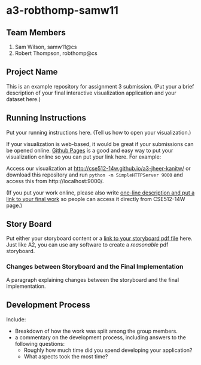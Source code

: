 a3-robthomp-samw11
===============

## Team Members

1. Sam Wilson, samw11@cs
2. Robert Thompson, robthomp@cs

## Project Name

This is an example repository for assignment 3 submission. 
(Put your a brief description of your final interactive visualization application and your dataset here.)


## Running Instructions

Put your running instructions here.  (Tell us how to open your visualization.) 

If your visualization is web-based,  it would be great if your submissions can be opened online. [Github Pages](http://pages.github.com/) is a good and easy way to put your visualization online so you can put your link here.  For example:

Access our visualization at http://cse512-14w.github.io/a3-jheer-kanitw/ or download this repository and run `python -m SimpleHTTPServer 9000` and access this from http://localhost:9000/.

(If you put your work online, please also write [one-line description and put a link to your final work](http://note.io/1n3u46s) so people can access it directly from CSE512-14W page.)

## Story Board

Put either your storyboard content or a [link to your storyboard pdf file](storyboard.pdf?raw=true) here.   Just like A2, you can use any software to create a *reasonable* pdf storyboard.


### Changes between Storyboard and the Final Implementation

A paragraph explaining changes between the storyboard and the final implementation.


## Development Process

Include:
- Breakdown of how the work was split among the group members. 
- a commentary on the development process, including answers to the following questions: 
  - Roughly how much time did you spend developing your application?
  - What aspects took the most time?